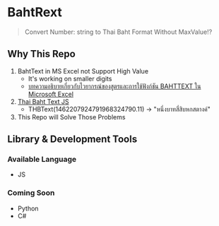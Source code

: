 # BahtRext
> Convert Number: string to Thai Baht Format Without MaxValue!?

## Why This Repo
1. BahtText in MS Excel not Support High Value
   - It's working on smaller digits
   - [บทความอธิบายเกี่ยวกับไวยากรณ์ของสูตรและการใช้ฟังก์ชัน BAHTTEXT ใน Microsoft Excel](https://support.microsoft.com/th-th/office/bahttext-ฟังก์ชัน-bahttext-5ba4d0b4-abd3-4325-8d22-7a92d59aab9c)
2. [Thai Baht Text JS](https://www.npmjs.com/package/thai-baht-text)
   - THBText(1462207924791968324790.11) -> "หนึ่งบาทสี่สิบหกสตางค์"
3. This Repo will Solve Those Problems

## Library & Development Tools

### Available Language
- JS

### Coming Soon
- Python
- C#
